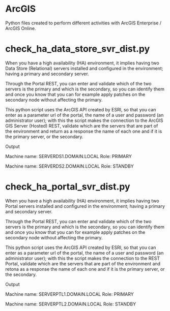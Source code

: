 # ArcGIS
Python files created to perform different activities with ArcGIS Enterprise / ArcGIS Online.

# check_ha_data_store_svr_dist.py

When you have a high availability (HA) environment, it implies having two Data Store (Relational) servers installed and configured in the environment; having a primary and secondary server. 

Through the Portal REST, you can enter and validate which of the two servers is the primary and which is the secondary, so you can identify them and once you know that you can for example apply patches on the secondary node without affecting the primary.

This python script uses the ArcGIS API created by ESRI, so that you can enter as a parameter url of the portal, the name of a user and password (an administrator user); with this the script makes the connection to the ArcGIS GIS Server (Hosted) REST, validate which are the servers that are part of the environment and return as a response the name of each one and if it is the primary server, or the secondary.

Output

Machine name: SERVERDS1.DOMAIN.LOCAL
Role: PRIMARY

Machine name: SERVERDS2.DOMAIN.LOCAL
Role: STANDBY

# check_ha_portal_svr_dist.py

When you have a high availability (HA) environment, it implies having two Portal servers installed and configured in the environment; having a primary and secondary server. 

Through the Portal REST, you can enter and validate which of the two servers is the primary and which is the secondary, so you can identify them and once you know that you can for example apply patches on the secondary node without affecting the primary.

This python script uses the ArcGIS API created by ESRI, so that you can enter as a parameter url of the portal, the name of a user and password (an administrator user); with this the script makes the connection to the REST Portal, validate which are the servers that are part of the environment and retona as a response the name of each one and if it is the primary server, or the secondary.

Output

Machine name: SERVERPTL1.DOMAIN.LOCAL
Role: PRIMARY

Machine name: SERVERPTL2.DOMAIN.LOCAL
Role: STANDBY


